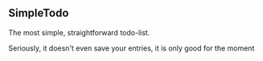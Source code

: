 ## SimpleTodo

The most simple, straightforward todo-list. 

Seriously, it doesn't even save your entries, it is only good for the moment
